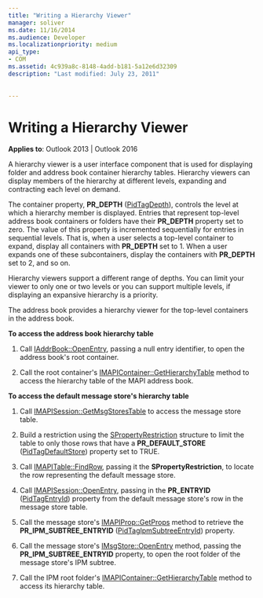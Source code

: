 ```yaml
---
title: "Writing a Hierarchy Viewer"
manager: soliver
ms.date: 11/16/2014
ms.audience: Developer
ms.localizationpriority: medium
api_type:
- COM
ms.assetid: 4c939a8c-8148-4add-b181-5a12e6d32309
description: "Last modified: July 23, 2011"
 
 
---
```


# Writing a Hierarchy Viewer

  
  
**Applies to**: Outlook 2013 | Outlook 2016 
  
A hierarchy viewer is a user interface component that is used for displaying folder and address book container hierarchy tables. Hierarchy viewers can display members of the hierarchy at different levels, expanding and contracting each level on demand.
  
The container property, **PR_DEPTH** ([PidTagDepth](pidtagdepth-canonical-property.md)), controls the level at which a hierarchy member is displayed. Entries that represent top-level address book containers or folders have their **PR_DEPTH** property set to zero. The value of this property is incremented sequentially for entries in sequential levels. That is, when a user selects a top-level container to expand, display all containers with **PR_DEPTH** set to 1. When a user expands one of these subcontainers, display the containers with **PR_DEPTH** set to 2, and so on. 
  
Hierarchy viewers support a different range of depths. You can limit your viewer to only one or two levels or you can support multiple levels, if displaying an expansive hierarchy is a priority. 
  
The address book provides a hierarchy viewer for the top-level containers in the address book. 
  
 **To access the address book hierarchy table**
  
1. Call [IAddrBook::OpenEntry](iaddrbook-openentry.md), passing a null entry identifier, to open the address book's root container.
    
2. Call the root container's [IMAPIContainer::GetHierarchyTable](imapicontainer-gethierarchytable.md) method to access the hierarchy table of the MAPI address book. 
    
 **To access the default message store's hierarchy table**
  
1. Call [IMAPISession::GetMsgStoresTable](imapisession-getmsgstorestable.md) to access the message store table. 
    
2. Build a restriction using the [SPropertyRestriction](spropertyrestriction.md) structure to limit the table to only those rows that have a **PR_DEFAULT_STORE** ([PidTagDefaultStore](pidtagdefaultstore-canonical-property.md)) property set to TRUE. 
    
3. Call [IMAPITable::FindRow](imapitable-findrow.md), passing it the **SPropertyRestriction**, to locate the row representing the default message store. 
    
4. Call [IMAPISession::OpenEntry](imapisession-openentry.md), passing in the **PR_ENTRYID** ([PidTagEntryId](pidtagentryid-canonical-property.md)) property from the default message store's row in the message store table.
    
5. Call the message store's [IMAPIProp::GetProps](imapiprop-getprops.md) method to retrieve the **PR_IPM_SUBTREE_ENTRYID** ([PidTagIpmSubtreeEntryId](pidtagipmsubtreeentryid-canonical-property.md)) property.
    
6. Call the message store's [IMsgStore::OpenEntry](imsgstore-openentry.md) method, passing the **PR_IPM_SUBTREE_ENTRYID** property, to open the root folder of the message store's IPM subtree. 
    
7. Call the IPM root folder's [IMAPIContainer::GetHierarchyTable](imapicontainer-gethierarchytable.md) method to access its hierarchy table. 
    

